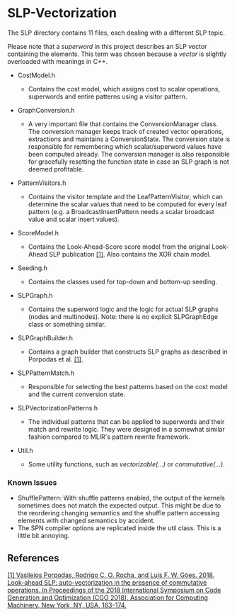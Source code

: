 # SLP-Vectorization #

The SLP directory contains 11 files, each dealing with a different SLP topic.

Please note that a _superword_ in this project describes an SLP vector containing the elements. This term was chosen because a _vector_ is slightly overloaded with meanings in C++. 

* CostModel.h
  * Contains the cost model, which assigns cost to scalar operations, superwords and entire patterns using a visitor pattern.

* GraphConversion.h
  * A very important file that contains the ConversionManager class. The conversion manager keeps track of created vector operations, extractions and maintains a ConversionState. The conversion state is responsible for remembering which scalar/superword values have been computed already. The conversion manager is also responsible for gracefully resetting the function state in case an SLP graph is not deemed profitable. 

* PatternVisitors.h
  * Contains the visitor template and the LeafPatternVisitor, which can determine the scalar values that need to be computed for every leaf pattern (e.g. a BroadcastInsertPattern needs a scalar broadcast value and scalar insert values).

* ScoreModel.h
  * Contains the Look-Ahead-Score score model from the original Look-Ahead SLP publication [[1]](https://dl.acm.org/doi/10.1145/3168807). Also contains the XOR chain model.

* Seeding.h
  * Contains the classes used for top-down and bottom-up seeding.

* SLPGraph.h
  * Contains the superword logic and the logic for actual SLP graphs (nodes and multinodes). Note: there is no explicit SLPGraphEdge class or something similar.

* SLPGraphBuilder.h
  * Contains a graph builder that constructs SLP graphs as described in Porpodas et al. [[1]](https://dl.acm.org/doi/10.1145/3168807).

* SLPPatternMatch.h
  * Responsible for selecting the best patterns based on the cost model and the current conversion state.

* SLPVectorizationPatterns.h
  * The individual patterns that can be applied to superwords and their match and rewrite logic. They were designed in a somewhat similar fashion compared to MLIR's pattern rewrite framework.

* Util.h
  * Some utility functions, such as _vectorizable(...)_ or _commutative(...)_.

### Known Issues ###
* ShufflePattern: With shuffle patterns enabled, the output of the kernels sometimes does not match the expected output. This might be due to the reordering changing semantics and the shuffle pattern accessing elements with changed semantics by accident.
* The SPN compiler options are replicated inside the util class. This is a little bit annoying.

References
-----
[[1] Vasileios Porpodas, Rodrigo C. O. Rocha, and Luís F. W. Góes. 2018. Look-ahead SLP: auto-vectorization in the presence of commutative operations. In Proceedings of the 2018 International Symposium on Code Generation and Optimization (CGO 2018). Association for Computing Machinery, New York, NY, USA, 163–174.](https://dl.acm.org/doi/10.1145/3168807)